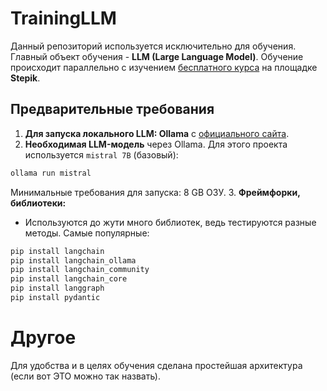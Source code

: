 # TrainingLLM

Данный репозиторий используется исключительно для обучения. Главный объект обучения - **LLM (Large Language Model)**. 
Обучение происходит параллельно с изучением [бесплатного курса](https://stepik.org/course/215591/info) на площадке **Stepik**. 

## Предварительные требования

1. **Для запуска локального LLM: Ollama** с [официального сайта](https://ollama.ai/).
2. **Необходимая LLM-модель** через Ollama. Для этого проекта используется `mistral 7B` (базовый):
```bash
ollama run mistral
```
Минимальные требования для запуска: 8 GB ОЗУ.
3. **Фреймфорки, библиотеки:** 
- Используются до жути много библиотек, ведь тестируются разные методы. Самые популярные:
```bash
pip install langchain
pip install langchain_ollama
pip install langchain_community
pip install langchain_core
pip install langgraph
pip install pydantic
```
# Другое

Для удобства и в целях обучения сделана простейшая архитектура (если вот ЭТО можно так назвать).